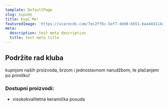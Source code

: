 ```yaml
---
template: DefaultPage
slug: kupime
title: Kupi Me!
featuredImage: 'https://ucarecdn.com/7ec2ff8c-5ef7-4dd8-b551-baa44d114cc3/'
meta:
  description: test meta description
  title: test meta title
---
```

## Podržite rad kluba

kupnjom naših proizvoda, brzom i jednostavnom narudžbom, te plačanjem po primitku!





### Dostupni proizvodi:

* visokokvalitetna keramička posuda
